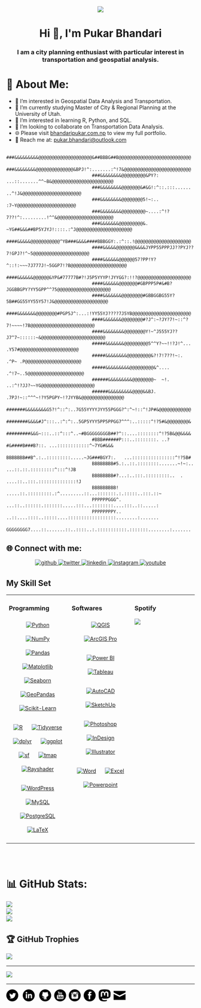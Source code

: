 <div align="center">
<img src="https://rishavanand.github.io/static/images/greetings.gif" align="center" style="width: 100%, height: 50%" />
</div>  

<h1 align="center">Hi 👋, I'm Pukar Bhandari</h1>
<h3 align="center">I am a city planning enthusiast with particular interest in transportation and geospatial analysis.</h3>

# 💫 About Me:
- 🔭 I’m interested in Geospatial Data Analysis and Transportation.<br>
- 🌱 I’m currently studying Master of City & Regional Planning at the University of Utah.<br>
- 🤝 I’m interested in learning R, Python, and SQL.<br>
- 👯 I’m looking to collaborate on Transportation Data Analysis.<br>
- 🌐 Please visit [bhandaripukar.com.np](https://bhandaripukar.com.np) to view my full portfolio.<br>
- 💬 Reach me at:  [pukar.bhandari@outlook.com](mailto:pukar.bhandari@outlook.com)<br>

```
                                ###&&&&&&&&&@@@@@@@@@@@@@@@@@@@@&##BBBG##B@@@@@@@@@@@@@@@@@@@@@@@@@@@
                                ###&&&&&&&&@@@@@@@@@@@@@@&BPJ!^:.......:^!7&@@@@@@@@@@@@@@@@@@@@@@@@@
                                ###&&&&&&&&@@@@@@@@@&PY?:    ...::.......^^~B&@@@@@@@@@@@@@@@@@@@@@@@
                                ###&&&&&&&&@@@@@@@&#&G!:^::.:::......    ..^!J&@@@@@@@@@@@@@@@@@@@@@@
                                ###&&&&&&&&@@@@@@@@5!~:..                  :7~Y@@@@@@@@@@@@@@@@@@@@@@
                                ###&&&&&&&&@@@@@@@@@~....:^!?7??!^:.........!^^&@@@@@@@@@@@@@@@@@@@@@
                                ###&&&&&&&@@@@@@@@@&. ~YG##&&&##BP5YJYJ!::::.:^J@@@@@@@@@@@@@@@@@@@@@
                                ####&&&&&@@@@@@@@@@@^YB###&&&&####BBBGGY:.:^::.!@@@@@@@@@@@@@@@@@@@@@
                                ####&&&&&@@@@@@@&&&&JYPP55PPPJJ??PYJ??7!GPJ?!^~5@@@@@@@@@@@@@@@@@@@@@
                                ####&&&&&&@@@@@@57?PP!Y?^::!:~~~7J777J!~5GGP7!?B@@@@@@@@@@@@@@@@@@@@@
                                ####&&&&&&@@@@@@&YP&#77777B#?!J5P5YYYP!JYYGG?:!!?@@@@@@@@@@@@@@@@@@@@
                                ####&&&&&&@@@@@@@#GBPPP5P#&#B?JGGBBGPY?YY5GPP^^75@@@@@@@@@@@@@@@@@@@@
                                ####&&&&&&&@@@@@@@@#GBBGGBG55Y?5B##GG55YY55Y57!J&@@@@@@@@@@@@@@@@@@@@
                                ####&&&&&&&@@@@@@@@#PGP5J^:...:!YY55YJ????7J5YB@@@@@@@@@@@@@@@@@@@@@@
                                ####&&&&&&&@@@@@@@@#?J^:~?JY?7!~::^?7!~~~~!7B@@@@@@@@@@@@@@@@@@@@@@@@
                                ####&&&&&&&&@@@@@@@@Y!~^J555YJ??J7^7~::::::~&@@@@@@@@@@@@@@@@@@@@@@@@
                                #####&&&&&&&@@@@@@@@@5^^Y?~~!!?J!^...     .Y57#@@@@@@@@@@@@@@@@@@@@@@
                                #####&&&&&&&&@@@@@@@@@&?!7!7??!~:.       .^P~ .P@@@@@@@@@@@@@@@@@@@@@
                                #####&&&&&&&&&@@@@@@@@@&^....           .^!7~..5@@@@@@@@@@@@@@@@@@@@@
                                ######&&&&&&&&&@@@@@@@@~  ~!.       ..:^!?JJ?~~YG@@@@@@@@@@@@@@@@@@@@
                                ######&&&&&&&&&@@@@&&BJ. .7PJ!~::^^^~!?Y5PGPY~!?JYYB&@@@@@@@@@@@@@@@@
                                #######&&&&&&&&G5?!^::^:..7G55YYYYJYY55PGGG?^:^~!::^!JP#&@@@@@@@@@@@@
                                ########&&&&#J^:::..:^:^:..5GP5YYY5PP5PPGG7^^^:..:::::^!?5#&@@@@@@@@&
                                #########&&G~:::..::^:::^..~#BGGGGGGGGB##?^::....::::::::^!?5B&@@&&&&
                                #BBB######P:::..::::::::. ..?#&####B###B?::. ...::::::::::::^~7YG#&&&
                                BBBBBBB##B^.:..:::::::::.....~JG###BGY7:.   ...::::::::::::::::^!?5B#
                                BBBBBBBB#5.:..::.::::::::.......~!~:..     ...::.::.:::::::::^:::^!JB
                                BBBBBBBB#?...:..:::.:::::::::..  .       ....::..:::.::::::::::::::!J
                                BBBBBBBBB! .....::.:::::::::.:^.........::...:::::::.:.:::::..:::.::~
                                PPPPPPGGG^. ...::..::::::.:::::::.....:::...::::::::....:::..::.....:
                                PPPPPPPPY.. ..::....::::..:::::....::::::::::::::::::........:.......
                                GGGGGGGG7....::.......::..::::..:.:::::::::::.:::::::........:.......
```
    
## 🌐 Connect with me: 
<div align="center">
<a href="https://github.com/ar-puuk" target="_blank">
<img src=https://img.shields.io/badge/github-%2324292e.svg?&style=for-the-badge&logo=github&logoColor=white alt=github style="margin-bottom: 5px;" />
</a>
<a href="https://twitter.com/ar_puuk" target="_blank">
<img src=https://img.shields.io/badge/twitter-%2300acee.svg?&style=for-the-badge&logo=twitter&logoColor=white alt=twitter style="margin-bottom: 5px;" />
</a>
<a href="https://linkedin.com/in/arpuuk" target="_blank">
<img src=https://img.shields.io/badge/linkedin-%231E77B5.svg?&style=for-the-badge&logo=linkedin&logoColor=white alt=linkedin style="margin-bottom: 5px;" />
</a>
<a href="https://instagram.com/arpuuk" target="_blank">
<img src=https://img.shields.io/badge/instagram-%23000000.svg?&style=for-the-badge&logo=instagram&logoColor=white alt=instagram style="margin-bottom: 5px;" />
</a>
<a href="https://www.youtube.com/@arpuuk" target="_blank">
<img src=https://img.shields.io/badge/youtube-%23EE4831.svg?&style=for-the-badge&logo=youtube&logoColor=white alt=youtube style="margin-bottom: 5px;" />
</a>  
</div>

## My Skill Set  
<table><tr><td valign="top" width="33%">

### Programming  
<div align="center">  
<a href="https://www.python.org/" target="_blank"><img style="margin: 10px" src="https://profilinator.rishav.dev/skills-assets/python-original.svg" alt="Python" height="50" /></a>
<a href="https://numpy.org/" target="_blank"><img style="margin: 10px" src="https://user-images.githubusercontent.com/50221806/86498201-a8bd8680-bd39-11ea-9d08-66b610a8dc01.png" alt="NumPy" height="50" /></a>
<a href="https://pandas.pydata.org/" target="_blank"><img style="margin: 10px" src="https://pandas.pydata.org/static/img/favicon_white.ico" alt="Pandas" height="50" /></a>
<a href="https://matplotlib.org/" target="_blank"><img style="margin: 10px" src="https://upload.wikimedia.org/wikipedia/commons/thumb/8/84/Matplotlib_icon.svg/1024px-Matplotlib_icon.svg.png" alt="Matplotlib" height="50" /></a>
<a href="https://seaborn.pydata.org/" target="_blank"><img style="margin: 10px" src="https://user-images.githubusercontent.com/315810/92161415-9e357100-edfe-11ea-917d-f9e33fd60741.png" alt="Seaborn" height="50" /></a>
<a href="https://geopandas.org/" target="_blank"><img style="margin: 10px" src="https://geopandas.org/en/stable/_images/geopandas_icon.png" alt="GeoPandas" height="50" /></a>
<a href="https://scikit-learn.org/" target="_blank"><img style="margin: 10px" src="https://upload.wikimedia.org/wikipedia/commons/thumb/0/05/Scikit_learn_logo_small.svg/1200px-Scikit_learn_logo_small.svg.png" alt="Scikit-Learn" height="50" /></a>
<!---
<a href="https://pytorch.org/" target="_blank"><img style="margin: 10px" src="https://profilinator.rishav.dev/skills-assets/pytorch-icon.svg" alt="pytorch" height="50" 
/></a>
<a href="https://keras.io/" target="_blank"><img style="margin: 10px" src="https://upload.wikimedia.org/wikipedia/commons/thumb/a/ae/Keras_logo.svg/1200px-Keras_logo.svg.png" alt="Keras" height="50" 
/></a>
<a href="https://www.tensorflow.org/" target="_blank"><img style="margin: 10px" src="https://upload.wikimedia.org/wikipedia/commons/thumb/2/2d/Tensorflow_logo.svg/957px-Tensorflow_logo.svg.png" alt="TensorFlow" height="50" 
/></a>
--->

<a href="https://www.r-project.org/" target="_blank"><img style="margin: 10px" src="https://profilinator.rishav.dev/skills-assets/r.svg" alt="R" height="50" /></a>
<a href="https://www.tidyverse.org/" target="_blank"><img style="margin: 10px" src="https://www.tidyverse.org/images/hex-tidyverse.png" alt="Tidyverse" height="50" /></a>
<a href="https://dplyr.tidyverse.org/" target="_blank"><img style="margin: 10px" src="https://d33wubrfki0l68.cloudfront.net/621a9c8c5d7b47c4b6d72e8f01f28d14310e8370/193fc/css/images/hex/dplyr.png" alt="dplyr" height="50" /></a>
<a href="https://ggplot2.tidyverse.org/" target="_blank"><img style="margin: 10px" src="https://d33wubrfki0l68.cloudfront.net/2c6239d311be6d037c251c71c3902792f8c4ddd2/12f67/css/images/hex/ggplot2.png" alt="ggplot" height="50" /></a>
<a href="https://r-spatial.github.io/sf/" target="_blank"><img style="margin: 10px" src="https://rgeomatic.hypotheses.org/files/2021/02/card_logo-1038x576.png" alt="sf" height="50" /></a>
<a href="https://www.jstatsoft.org/article/view/v084i06" target="_blank"><img style="margin: 10px" src="http://rzine.fr/publication/20180420_tmap_package/featured.png" alt="tmap" height="50" /></a>
<a href="https://www.rayshader.com/" target="_blank"><img style="margin: 10px" src="https://www.rayshader.com/reference/figures/raylogosmall.png" alt="Rayshader" height="50" /></a>  

<a href="https://wordpress.com/" target="_blank"><img style="margin: 10px" src="https://profilinator.rishav.dev/skills-assets/wordpress.png" alt="WordPress" height="50" /></a>
<a href="https://www.mysql.com/" target="_blank"><img style="margin: 10px" src="https://profilinator.rishav.dev/skills-assets/mysql-original-wordmark.svg" alt="MySQL" height="50" /></a>
<a href="https://www.postgresql.org/" target="_blank"><img style="margin: 10px" src="https://profilinator.rishav.dev/skills-assets/postgresql-original-wordmark.svg" alt="PostgreSQL" height="50" /></a>  
<a href="https://www.latex-project.org/" target="_blank"><img style="margin: 10px" src="https://profilinator.rishav.dev/skills-assets/latex.png" alt="LaTeX" height="50" /></a>  
</div>

</td><td valign="top" width="33%">



### Softwares  
<div align="center">
<a href="https://qgis.org/en/site/" target="_blank"><img style="margin: 10px" src="https://upload.wikimedia.org/wikipedia/commons/thumb/9/91/QGIS_logo_new.svg/1200px-QGIS_logo_new.svg.png" alt="QGIS" height="50" /></a>
<a href="https://www.esri.com/en-us/arcgis/products/arcgis-pro/overview" target="_blank"><img style="margin: 10px" src="https://www.vhv.rs/dpng/d/295-2958586_transparent-arcgis-logo-png-arcgis-pro-logo-png.png" alt="ArcGIS Pro" height="50" /></a>  

<a href="https://powerbi.microsoft.com/en-us/" target="_blank"><img style="margin: 10px" src="https://logos-world.net/wp-content/uploads/2022/02/Microsoft-Power-BI-Symbol.png" alt="Power BI" height="50" /></a>
<a href="https://www.tableau.com/" target="_blank"><img style="margin: 10px" src="https://profilinator.rishav.dev/skills-assets/tableau.svg" alt="Tableau" height="50" /></a>  
  
<a href="https://www.autodesk.com/products/autocad/overview" target="_blank"><img style="margin: 10px" src="https://blogs.autodesk.com/autocad/wp-content/uploads/sites/35/2022/06/16/autodesk-autocad-small_social-400.png" alt="AutoCAD" height="50" /></a>
<a href="http://www.sketchup.com/" target="_blank"><img style="margin: 10px" src="http://www.sketchup.com/themes/sketchup_www_terra/images/SketchUp-Horizontal-RGB.svg" alt="SketchUp" height="50" /></a>  

<a href="https://www.adobe.com/in/products/photoshop.html" target="_blank"><img style="margin: 10px" src="https://profilinator.rishav.dev/skills-assets/photoshop-plain.svg" alt="Photoshop" height="50" /></a>
<a href="https://www.adobe.com/in/products/indesign.html" target="_blank"><img style="margin: 10px" src="https://profilinator.rishav.dev/skills-assets/adobeindesign.svg" alt="InDesign" height="50" /></a>
<a href="https://www.adobe.com/in/products/illustrator.html" target="_blank"><img style="margin: 10px" src="https://profilinator.rishav.dev/skills-assets/adobe_illustrator-icon.svg" alt="Illustrator" height="50" /></a>  

<a href="https://www.microsoft.com/en-us/microsoft-365/word" target="_blank"><img style="margin: 10px" src="https://upload.wikimedia.org/wikipedia/commons/thumb/f/fd/Microsoft_Office_Word_%282019%E2%80%93present%29.svg/2203px-Microsoft_Office_Word_%282019%E2%80%93present%29.svg.png" alt="Word" height="50" /></a>
<a href="https://www.microsoft.com/en-us/microsoft-365/excel" target="_blank"><img style="margin: 10px" src="https://upload.wikimedia.org/wikipedia/commons/thumb/3/34/Microsoft_Office_Excel_%282019%E2%80%93present%29.svg/2203px-Microsoft_Office_Excel_%282019%E2%80%93present%29.svg.png" alt="Excel" height="50" /></a>
<a href="https://www.microsoft.com/en-us/microsoft-365/powerpoint" target="_blank"><img style="margin: 10px" src="https://upload.wikimedia.org/wikipedia/commons/3/3b/Microsoft_PowerPoint_Logo.png" alt="Powerpoint" height="50" /></a>
</div>

</td><td valign="top" width="33%">

### Spotify  
<img src="https://spotify-github-profile.vercel.app/api/view?uid=31mzy3vszvpt2g26zy3un5kgwxli&cover_image=true&theme=default&show_offline=false&background_color=121212&bar_color_cover=false" align="center" style="width: 100%" />

</td></tr></table>  

<br/>  
</td></tr></table>  

<br/>  

# 📊 GitHub Stats:
![](https://github-readme-stats.vercel.app/api?username=ar-puuk&theme=darcula&hide_border=false&include_all_commits=true&count_private=true)<br/>
![](https://github-readme-streak-stats.herokuapp.com/?user=ar-puuk&theme=darcula&hide_border=false)<br/>
![](https://github-readme-stats.vercel.app/api/top-langs/?username=ar-puuk&theme=darcula&hide_border=false&include_all_commits=true&count_private=true&layout=compact)

## 🏆 GitHub Trophies
![](https://github-profile-trophy.vercel.app/?username=ar-puuk&theme=dracula&no-frame=false&no-bg=true&margin-w=4)

---
[![](https://visitcount.itsvg.in/api?id=ar-puuk&icon=5&color=12)](https://visitcount.itsvg.in)


---
[![alt text][1.1]][1]  &nbsp; [![alt text][2.1]][2] &nbsp; [![alt text][3.1]][3]&nbsp; [![alt text][4.1]][4]&nbsp; [![alt text][5.1]][5]&nbsp; [![alt text][6.1]][6]&nbsp; [![alt text][7.1]][7]&nbsp; [![alt text][8.1]][8]
  
<!-- social icons-->
[1.1]: icons/twitter-4-32.png
[2.1]: icons/linkedin-4-32.png
[3.1]: icons/github-9-32.png
[4.1]: icons/youtube-4-32.png
[5.1]: icons/instagram-4-32.png
[6.1]: icons/facebook-4-32.png
[7.1]: icons/mastodon-4-32.png
[8.1]: icons/envelope-closed-32.png


<!-- links to social-->
[1]: https://twitter.com/ar-puuk
[2]: https://www.linkedin.com/in/arpuuk/
[3]: https://github.com/ar-puuk
[4]: https://youtube.com/@arpuuk
[5]: https://www.instagram.com/ar_puuk/
[6]: https://www.facebook.com/arpuuk/
[7]: https://urbanists.social/@arpuuk
[8]: mailto:pukar.bhandari@outlook.com

<!---
ar-puuk/ar-puuk is a ✨ special ✨ repository because its `README.md` (this file) appears on your GitHub profile.
You can click the Preview link to take a look at your changes.
--->


